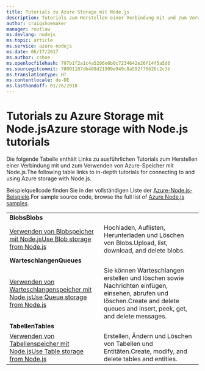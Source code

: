```yaml
---
title: Tutorials zu Azure Storage mit Node.js
description: Tutorials zum Herstellen einer Verbindung mit und zum Verwenden von Azure Storage mit Node.js
author: craigshoemaker
manager: routlaw
ms.devlang: nodejs
ms.topic: article
ms.service: azure-nodejs
ms.date: 06/17/2017
ms.author: cshoe
ms.openlocfilehash: 797b1f2a1c4a5206e6b0c7234642e26f14f5a5d6
ms.sourcegitcommit: 78001187db408d21909e949c8a592f76626c2c3b
ms.translationtype: HT
ms.contentlocale: de-DE
ms.lasthandoff: 01/26/2018
---
```

# <a name="azure-storage-with-nodejs-tutorials"></a><span data-ttu-id="af6b3-103">Tutorials zu Azure Storage mit Node.js</span><span class="sxs-lookup"><span data-stu-id="af6b3-103">Azure storage with Node.js tutorials</span></span>

<span data-ttu-id="af6b3-104">Die folgende Tabelle enthält Links zu ausführlichen Tutorials zum Herstellen einer Verbindung mit und zum Verwenden von Azure-Speicher mit Node.js.</span><span class="sxs-lookup"><span data-stu-id="af6b3-104">The following table links to in-depth tutorials for connecting to and using Azure storage with Node.js.</span></span>

<span data-ttu-id="af6b3-105">Beispielquellcode finden Sie in der vollständigen Liste der [Azure-Node.js-Beispiele](https://azure.microsoft.com/resources/samples/?term=nodejs).</span><span class="sxs-lookup"><span data-stu-id="af6b3-105">For sample source code, browse the full list of [Azure Node.js samples](https://azure.microsoft.com/resources/samples/?term=nodejs).</span></span>

| | |
|---|---|
| <span data-ttu-id="af6b3-106">**Blobs**</span><span class="sxs-lookup"><span data-stu-id="af6b3-106">**Blobs**</span></span> ||
| [<span data-ttu-id="af6b3-107">Verwenden von Blobspeicher mit Node.js</span><span class="sxs-lookup"><span data-stu-id="af6b3-107">Use Blob storage from Node.js</span></span>](http://docs.microsoft.com/azure/storage/storage-nodejs-how-to-use-blob-storage?toc=/azure/node/toc.json&bc=/azure/node/toc.json) | <span data-ttu-id="af6b3-108">Hochladen, Auflisten, Herunterladen und Löschen von Blobs.</span><span class="sxs-lookup"><span data-stu-id="af6b3-108">Upload, list, download, and delete blobs.</span></span> |
| <span data-ttu-id="af6b3-109">**Warteschlangen**</span><span class="sxs-lookup"><span data-stu-id="af6b3-109">**Queues**</span></span> ||
| [<span data-ttu-id="af6b3-110">Verwenden von Warteschlangenspeicher mit Node.js</span><span class="sxs-lookup"><span data-stu-id="af6b3-110">Use Queue storage from Node.js</span></span>](http://docs.microsoft.com/azure/storage/storage-nodejs-how-to-use-queues?toc=/azure/node/toc.json&bc=/azure/node/toc.json) | <span data-ttu-id="af6b3-111">Sie können Warteschlangen erstellen und löschen sowie Nachrichten einfügen, einsehen, abrufen und löschen.</span><span class="sxs-lookup"><span data-stu-id="af6b3-111">Create and delete queues and insert, peek, get, and delete messages.</span></span> |
| <span data-ttu-id="af6b3-112">**Tabellen**</span><span class="sxs-lookup"><span data-stu-id="af6b3-112">**Tables**</span></span> ||
| [<span data-ttu-id="af6b3-113">Verwenden von Tabellenspeicher mit Node.js</span><span class="sxs-lookup"><span data-stu-id="af6b3-113">Use Table storage from Node.js</span></span>](http://docs.microsoft.com/azure/storage/storage-nodejs-how-to-use-table-storage?toc=/azure/node/toc.json&bc=/azure/node/toc.json) | <span data-ttu-id="af6b3-114">Erstellen, Ändern und Löschen von Tabellen und Entitäten.</span><span class="sxs-lookup"><span data-stu-id="af6b3-114">Create, modify, and delete tables and entities.</span></span> |

